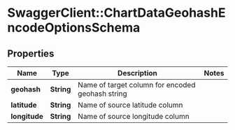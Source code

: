 # SwaggerClient::ChartDataGeohashEncodeOptionsSchema

## Properties
Name | Type | Description | Notes
------------ | ------------- | ------------- | -------------
**geohash** | **String** | Name of target column for encoded geohash string | 
**latitude** | **String** | Name of source latitude column | 
**longitude** | **String** | Name of source longitude column | 

